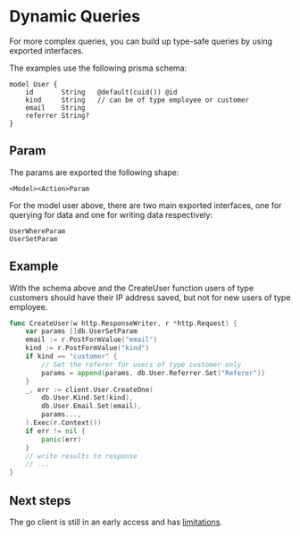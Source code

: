 # Dynamic Queries

For more complex queries, you can build up type-safe queries by using exported interfaces.

The examples use the following prisma schema:

```prisma
model User {
    id       String   @default(cuid()) @id
    kind     String   // can be of type employee or customer
    email    String
    referrer String?
}

```

## Param

The params are exported the following shape:

```
<Model><Action>Param
```

For the model user above, there are two main exported interfaces, one for querying for data and one for writing data respectively:

```
UserWhereParam
UserSetParam
```

## Example

With the schema above and the CreateUser function users of type customers should have their IP address saved, but not for new users of type employee.

```go
func CreateUser(w http.ResponseWriter, r *http.Request) {
    var params []db.UserSetParam
    email := r.PostFormValue("email")
    kind := r.PostFormValue("kind")
    if kind == "customer" {
        // Set the referer for users of type customer only
        params = append(params, db.User.Referrer.Set("Referer"))
    }
    _, err := client.User.CreateOne(
        db.User.Kind.Set(kind),
        db.User.Email.Set(email),
        params...,
    ).Exec(r.Context())
    if err != nil {
        panic(err)
    }
    // write results to response
    // ...
}
```

## Next steps

The go client is still in an early access and has [limitations](19-limitations.md).

